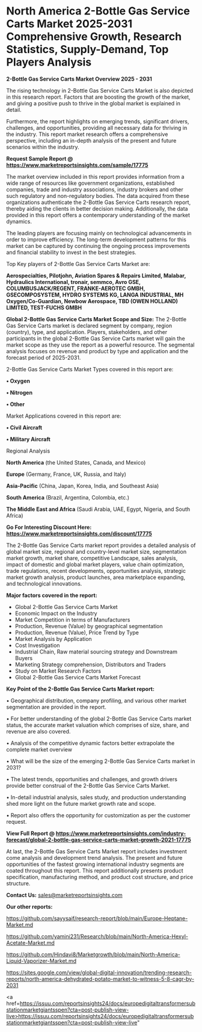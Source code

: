 # North America 2-Bottle Gas Service Carts Market 2025-2031 Comprehensive Growth, Research Statistics, Supply-Demand,  Top Players Analysis

<Strong> 2-Bottle Gas Service Carts Market Overview 2025 - 2031</strong>

The rising technology in 2-Bottle Gas Service Carts Market is also depicted in this research report. Factors that are boosting the growth of the market, and giving a positive push to thrive in the global market is explained in detail.

Furthermore, the report highlights on emerging trends, significant drivers, challenges, and opportunities, providing all necessary data for thriving in the industry. This report market research offers a comprehensive perspective, including an in-depth analysis of the present and future scenarios within the industry.

<strong>Request Sample Report @ <a href=https://www.marketreportsinsights.com/sample/17775>https://www.marketreportsinsights.com/sample/17775</a></strong>

The market overview included in this report provides information from a wide range of resources like government organizations, established companies, trade and industry associations, industry brokers and other such regulatory and non-regulatory bodies. The data acquired from these organizations authenticate the 2-Bottle Gas Service Carts research report, thereby aiding the clients in better decision making. Additionally, the data provided in this report offers a contemporary understanding of the market dynamics.

The leading players are focusing mainly on technological advancements in order to improve efficiency. The long-term development patterns for this market can be captured by continuing the ongoing process improvements and financial stability to invest in the best strategies.

Top Key players of 2-Bottle Gas Service Carts Market are:

<strong>Aerospecialties, Pilotjohn, Aviation Spares & Repairs Limited, Malabar, Hydraulics International, tronair, semmco, Avro GSE, COLUMBUSJACK/REGENT, FRANKE-AEROTEC GMBH, GSECOMPOSYSTEM, HYDRO SYSTEMS KG, LANGA INDUSTRIAL, MH Oxygen/Co-Guardian, Newbow Aerospace, TBD (OWEN HOLLAND) LIMITED, TEST-FUCHS GMBH</strong>

<strong><b>Global 2-Bottle Gas Service Carts Market Scope and Size:</b></strong>
The 2-Bottle Gas Service Carts market is declared segment by company, region (country), type, and application. Players, stakeholders, and other participants in the global 2-Bottle Gas Service Carts market will gain the market scope as they use the report as a powerful resource. The segmental analysis focuses on revenue and product by type and application and the forecast period of 2025-2031.

2-Bottle Gas Service Carts Market Types covered in this report are:

<strong>• Oxygen

• Nitrogen

• Other</strong>

Market Applications covered in this report are:

<strong>• Civil Aircraft

• Military Aircraft</strong> 

Regional Analysis

<strong>North America</strong> (the United States, Canada, and Mexico)

<strong>Europe</strong> (Germany, France, UK, Russia, and Italy)

<strong>Asia-Pacific</strong> (China, Japan, Korea, India, and Southeast Asia)

<strong>South America</strong> (Brazil, Argentina, Colombia, etc.)

<strong>The Middle East and Africa</strong> (Saudi Arabia, UAE, Egypt, Nigeria, and South Africa)

<strong>Go For Interesting Discount Here: <a href=https://www.marketreportsinsights.com/discount/17775>https://www.marketreportsinsights.com/discount/17775</a></strong>

The 2-Bottle Gas Service Carts market report provides a detailed analysis of global market size, regional and country-level market size, segmentation market growth, market share, competitive Landscape, sales analysis, impact of domestic and global market players, value chain optimization, trade regulations, recent developments, opportunities analysis, strategic market growth analysis, product launches, area marketplace expanding, and technological innovations.

<strong><b>Major factors covered in the report:</b></strong>
<ul>
  <li>Global 2-Bottle Gas Service Carts Market </li>
  <li>Economic Impact on the Industry</li>
  <li>Market Competition in terms of Manufacturers</li>
  <li>Production, Revenue (Value) by geographical segmentation</li>
  <li>Production, Revenue (Value), Price Trend by Type</li>
  <li>Market Analysis by Application</li>
  <li>Cost Investigation</li>
  <li>Industrial Chain, Raw material sourcing strategy and Downstream Buyers</li>
  <li>Marketing Strategy comprehension, Distributors and Traders</li>
  <li>Study on Market Research Factors</li>
  <li>Global 2-Bottle Gas Service Carts Market Forecast</li>
</ul>

<strong><b>Key Point of the 2-Bottle Gas Service Carts Market report:</b></strong>

• Geographical distribution, company profiling, and various other market segmentation are provided in the report.

• For better understanding of the global 2-Bottle Gas Service Carts market status, the accurate market valuation which comprises of size, share, and revenue are also covered.

• Analysis of the competitive dynamic factors better extrapolate the complete market overview

• What will be the size of the emerging 2-Bottle Gas Service Carts market in 2031?

• The latest trends, opportunities and challenges, and growth drivers provide better construal of the 2-Bottle Gas Service Carts Market.

• In-detail industrial analysis, sales study, and production understanding shed more light on the future market growth rate and scope.

• Report also offers the opportunity for customization as per the customer request.

<strong><b>View Full Report @ <a href=https://www.marketreportsinsights.com/industry-forecast/global-2-bottle-gas-service-carts-market-growth-2021-17775>https://www.marketreportsinsights.com/industry-forecast/global-2-bottle-gas-service-carts-market-growth-2021-17775</a></b></strong>


At last, the 2-Bottle Gas Service Carts Market report includes investment come analysis and development trend analysis. The present and future opportunities of the fastest growing international industry segments are coated throughout this report. This report additionally presents product specification, manufacturing method, and product cost structure, and price structure.

<strong>Contact Us:</strong>
sales@marketreportsinsights.com

<strong>Our other reports:</strong>

<a href=https://github.com/sayysaif/research-report/blob/main/Europe-Heptane-Market.md>https://github.com/sayysaif/research-report/blob/main/Europe-Heptane-Market.md</a>

<a href=https://github.com/yamini231/Research/blob/main/North-America-Hexyl-Acetate-Market.md>https://github.com/yamini231/Research/blob/main/North-America-Hexyl-Acetate-Market.md</a>

<a href=https://github.com/Hindavi8/Marketgrowth/blob/main/North-America-Liquid-Vaporizer-Market.md>https://github.com/Hindavi8/Marketgrowth/blob/main/North-America-Liquid-Vaporizer-Market.md</a>

<a href=https://sites.google.com/view/global-digital-innovation/trending-research-reports/north-america-dehydrated-potato-market-to-witness-5-8-cagr-by-2031>https://sites.google.com/view/global-digital-innovation/trending-research-reports/north-america-dehydrated-potato-market-to-witness-5-8-cagr-by-2031</a>

<a href=https://issuu.com/reportsinsights24/docs/europedigitaltransformersubstationmarketgiantsspen?cta=post-publish-view-live>https://issuu.com/reportsinsights24/docs/europedigitaltransformersubstationmarketgiantsspen?cta=post-publish-view-live</a>"
